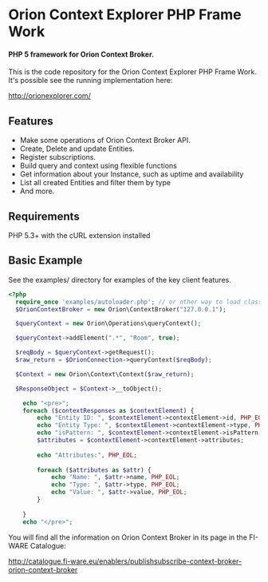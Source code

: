 Orion Context Explorer PHP Frame Work
=============================
#### PHP 5 framework for Orion Context Broker.

This is the code repository for the Orion Context Explorer PHP Frame Work.
It's possible see the running implementation here:

http://orionexplorer.com/

## Features
- Make some operations of Orion Context Broker API.
- Create, Delete and update Entities.
- Register subscriptions.
- Build query and context using flexible functions
-  Get information about your Instance, such as uptime and availability
- List all created Entities and filter them by type
- And more.



## Requirements

PHP 5.3+ with the cURL extension installed



## Basic Example ##
See the examples/ directory for examples of the key client features.
```PHP
<?php
  require_once 'examples/autoloader.php'; // or other way to load classes
  $OrionContextBroker = new Orion\ContextBroker("127.0.0.1");

  $queryContext = new Orion\Operations\queryContext();

  $queryContext->addElement(".*", "Room", true); 

  $reqBody = $queryContext->getRequest();
  $raw_return = $OrionConnection->queryContext($reqBody);

  $Context = new Orion\Context\Context($raw_return);

  $ResponseObject = $Context->__toObject();

    echo "<pre>";
    foreach ($contextResponses as $contextElement) {
        echo "Entity ID: ", $contextElement->contextElement->id, PHP_EOL;
        echo "Entity Type: ", $contextElement->contextElement->type, PHP_EOL;
        echo "isPattern: ", $contextElement->contextElement->isPattern, PHP_EOL;
        $attributes = $contextElement->contextElement->attributes;
    
        echo "Attributes:", PHP_EOL;
    
        foreach ($attributes as $attr) {
            echo "Name: ", $attr->name, PHP_EOL;
            echo "Type: ", $attr->type, PHP_EOL;
            echo "Value: ", $attr->value, PHP_EOL;
        }
        
    }
    echo "</pre>";
```


You will find all the information on Orion Context Broker in its page in the FI-WARE Catalogue:

http://catalogue.fi-ware.eu/enablers/publishsubscribe-context-broker-orion-context-broker






